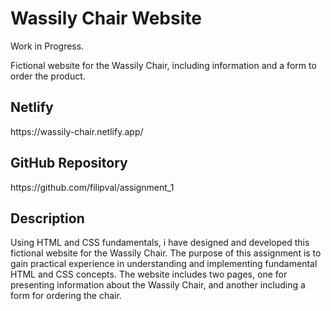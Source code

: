 <h1>Wassily Chair Website</h1>
<p>Work in Progress.</p>
<p>Fictional website for the Wassily Chair, including information and a form to order the product.</p>
<h2>Netlify</h2>
https://wassily-chair.netlify.app/
<h2>GitHub Repository</h2>
https://github.com/filipval/assignment_1
<h2>Description</h2>
<p>Using HTML and CSS fundamentals, i have designed and developed this fictional website for the Wassily Chair. The purpose of this assignment is to gain practical experience in understanding and implementing fundamental HTML and CSS concepts. The website includes two pages, one for presenting information about the Wassily Chair, and another including a form for ordering the chair.</p>
